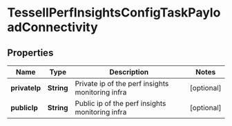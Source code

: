 

# TessellPerfInsightsConfigTaskPayloadConnectivity


## Properties

Name | Type | Description | Notes
------------ | ------------- | ------------- | -------------
**privateIp** | **String** | Private ip of the perf insights monitoring infra |  [optional]
**publicIp** | **String** | Public ip of the perf insights monitoring infra |  [optional]



